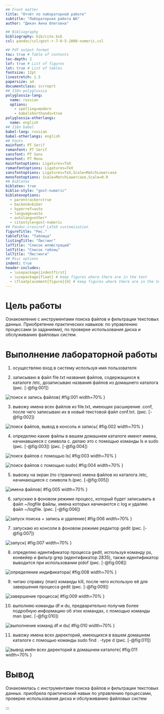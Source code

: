 ```yaml
---
## Front matter
title: "Отчёт по лабораторной работе"
subtitle: "Лабораторная работа №6"
author: "Дикач Анна Олеговна"

## Bibliography
bibliography: bib/cite.bib
csl: pandoc/csl/gost-r-7-0-5-2008-numeric.csl

## Pdf output format
toc: true # Table of contents
toc-depth: 2
lof: true # List of figures
lot: true # List of tables
fontsize: 12pt
linestretch: 1.5
papersize: a4
documentclass: scrreprt
## I18n polyglossia
polyglossia-lang:
  name: russian
  options:
	- spelling=modern
	- babelshorthands=true
polyglossia-otherlangs:
  name: english
## I18n babel
babel-lang: russian
babel-otherlangs: english
## Fonts
mainfont: PT Serif
romanfont: PT Serif
sansfont: PT Sans
monofont: PT Mono
mainfontoptions: Ligatures=TeX
romanfontoptions: Ligatures=TeX
sansfontoptions: Ligatures=TeX,Scale=MatchLowercase
monofontoptions: Scale=MatchLowercase,Scale=0.9
## Biblatex
biblatex: true
biblio-style: "gost-numeric"
biblatexoptions:
  - parentracker=true
  - backend=biber
  - hyperref=auto
  - language=auto
  - autolang=other*
  - citestyle=gost-numeric
## Pandoc-crossref LaTeX customization
figureTitle: "Рис."
tableTitle: "Таблица"
listingTitle: "Листинг"
lofTitle: "Список иллюстраций"
lotTitle: "Список таблиц"
lolTitle: "Листинги"
## Misc options
indent: true
header-includes:
  - \usepackage{indentfirst}
  - \usepackage{float} # keep figures where there are in the text
  - \floatplacement{figure}{H} # keep figures where there are in the text
---
```


# Цель работы
Ознакомление с инструментами поиска файлов и фильтрации текстовых данных.
Приобретение практических навыков: по управлению процессами (и заданиями), по
проверке использования диска и обслуживанию файловых систем.

# Выполнение лабораторной работы

1. осуществляю вход в систему используя имя пользователя 

2. записываю в файл file.txt названия файлов, содержащихся в каталоге /etc, дозаписываю названия файлов из домашнего каталога (рис. [-@fig:001])

![поиск и запись файлов](image/pic1.png){ #fig:001 width=70% }

3. вывожу имена всех файлов из file.txt, имеющих расширение .conf, после чего записываю их в новый текстовой файл conf.txt. (рис. [-@fig:002])

![поиск файлов, вывод в консоль и запись](image/pic2.png){ #fig:002 width=70% }

4. определяю какие файлы в вашем домашнем каталоге имеют имена, начинавшиеся с символа c. делаю это с помощью команды ls и sudo (рис. [-@fig:003]) (рис. [-@fig:004])

![поиск файлов с помощью ls](image/pic3.png){ #fig:003 width=70% }

![поиск файлов с помощью sudo](image/pic4.png){ #fig:004 width=70% }

5. вывожу на экран (по странично) имена файлов из каталога /etc, начинающиеся с символа h.(рис. [-@fig:005])

![имена файлов](image/pic5.png){ #fig:005 width=70% }

6. запускаю  в фоновом режиме процесс, который будет записывать в файл ~/logfile файлы, имена которых начинаются с log и удаляю файл ~/logfile. (рис. [-@fig:006])

![запуск поиска + запись и удаление](image/pic6.png){ #fig:006 width=70% }

7. запускаю  из консоли в фоновом режиме редактор gedit (рис. [-@fig:007])

![запуск](image/pic7.png){ #fig:007 width=70% }

8. определяю идентификатор процесса gedit, используя команду ps, конвейер и фильтр grep (идентификатор 2835), также идентификатор выводится при использовании pidof (рис. [-@fig:008])

![определение индификатора](image/pic8.png){ #fig:008 width=70% }

9. читаю справку (man) команды kill, после чего использую её для завершения процесса gedit (рис. [-@fig:009])

![завершение процесса](image/pic9.png){ #fig:009 width=70% }

10. выполняю команды df и du, предварительно получив более подробную информацию об этих командах, с помощью команды man (рис. [-@fig:010])

![выполнение команд df и du](image/pic10.png){ #fig:010 width=70% }

11. вывожу имена всех директорий, имеющихся в вашем домашнем каталоге с помощью команды sudo find . -type d (рис. [-@fig:011])

![вывод имён всех директорий в домашнем каталоге](image/pic11.png){ #fig:011 width=70% }


# Вывод

Ознакомилась с инструментами поиска файлов и фильтрации текстовых данных. приобрела практический навык по управлению процессами, проверке использования диска и обслуживанию файловых систем

:::
